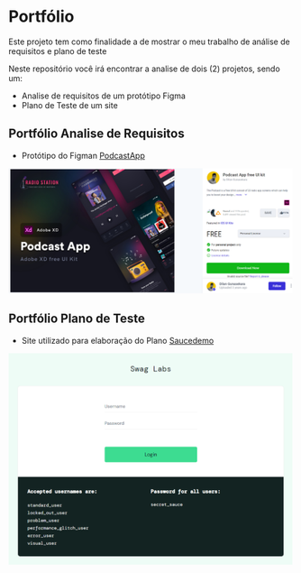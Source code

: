 # Portfólio
Este projeto tem como finalidade a de mostrar o meu trabalho de análise de requisitos e plano de teste

Neste repositório você irá encontrar a analise de dois (2) projetos, sendo um:

- Analise de requisitos de um protótipo Figma 
- Plano de Teste de um site

## Portfólio Analise de Requisitos

- Protótipo do Figman [PodcastApp](https://www.uplabs.com/posts/podcast-app-free-ui-kit)
  

![Referencia Protótipo](img/ref_figma.png)

## Portfólio Plano de Teste

- Site utilizado para elaboração do Plano [Saucedemo](https://www.saucedemo.com)
  

![Home Site Saucedemo](img/site_saucedemo.png)